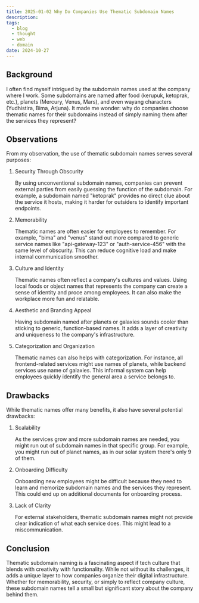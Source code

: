 ```yaml
---
title: 2025-01-02 Why Do Companies Use Thematic Subdomain Names
description: 
tags:
  - blog
  - thought
  - web
  - domain
date: 2024-10-27
---
```


## Background

I often find myself intrigued by the subdomain names used at the company where I work. Some subdomains are named after food (kerupuk, ketoprak, etc.), planets (Mercury, Venus, Mars), and even wayang characters (Yudhistira, Bima, Arjuna). It made me wonder: why do companies choose thematic names for their subdomains instead of simply naming them after the services they represent?

## Observations

From my observation, the use of thematic subdomain names serves several purposes:
   
1. Security Through Obscurity
   
   By using unconventional subdomain names, companies can prevent external parties from easily guessing the function of the subdomain. For example, a subdomain named "ketoprak" provides no direct clue about the service it hosts, making it harder for outsiders to identify important endpoints.

2. Memorability
   
   Thematic names are often easier for employees to remember. For example, "bima" and "venus" stand out more compared to generic service names like "api-gateway-123" or "auth-service-456" with the same level of obscurity. This can reduce cognitive load and make internal communication smoother.

3. Culture and Identity
   
   Thematic names often reflect a company's cultures and values. Using local foods or object names that represents the company can create a sense of identity and proce among employees. It can also make the workplace more fun and relatable.
   
4. Aesthetic and Branding Appeal
   
   Having subdomain named after planets or galaxies sounds cooler than sticking to generic, function-based names. It adds a layer of creativity and uniqueness to the company's infrastructure.
   
5. Categorization and Organization
   
   Thematic names can also helps with categorization. For instance, all frontend-related services might use names of planets, while backend services use name of galaxies. This informal system can help employees quickly identify the general area a service belongs to.

## Drawbacks

While thematic names offer many benefits, it also have several potential drawbacks:

1. Scalability

   As the services grow and more subdomain names are needed, you might run out of subdomain names in that specific group. For example, you might run out of planet names, as in our solar system there's only 9 of them.

2. Onboarding Difficulty

   Onboarding new employees might be difficult because they need to learn and memorize subdomain names and the services they represent. This could end up on additional documents for onboarding process.

3. Lack of Clarity

   For external stakeholders, thematic subdomain names might not provide clear indication of what each service does. This might lead to a miscommunication.


## Conclusion

Thematic subdomain naming is a fascinating aspect if tech culture that blends with creativity with functionality. While not without its challenges, it adds a unique layer to how companies organize their digital infrastructure. Whether for memorability, security, or simply to reflect company culture, these subdomain names tell a small but significant story about the company behind them.
